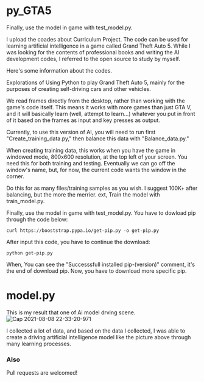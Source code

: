 # py_GTA5

Finally, use the model in game with test_model.py.

I upload the coades about Curriculum Project.
The code can be used for learning artificial intelligence in a game called Grand Theft Auto 5.
While I was looking for the contents of professional books and writing the AI development codes, I referred to the open source to study by myself.

Here's some information about the codes.

Explorations of Using Python to play Grand Theft Auto 5, mainly for the purposes of creating self-driving cars and other vehicles.

We read frames directly from the desktop, rather than working with the game's code itself. This means it works with more games than just GTA V, and it will basically learn (well, attempt to learn...) whatever you put in front of it based on the frames as input and key presses as output.

Currently, to use this version of AI, you will need to run first "Create_training_data.py," then balance this data with "Balance_data.py."

When creating training data, this works when you have the game in windowed mode, 800x600 resolution, at the top left of your screen. You need this for both training and testing. Eventually we can go off the window's name, but, for now, the current code wants the window in the corner.

Do this for as many files/training samples as you wish. I suggest 100K+ after balancing, but the more the merrier. ext, Train the model with train_model.py.

Finally, use the model in game with test_model.py. You have to dowload pip through the code below:

```
curl https://booststrap.pypa.io/get-pip.py -o get-pip.py
```

After input this code, you have to continue the download:

```
python get-pip.py
```

When, You can see the "Successsfull installed pip-(version)" comment, it's the end of download pip.
Now, you have to download more specific pip.
  
# model.py
This is my result that one of Ai model drving scene.
![Cap 2021-08-08 22-33-20-971](https://user-images.githubusercontent.com/86881143/129468422-31c75d42-dd8a-4ef5-b65f-f4067bd68663.jpg)

I collected a lot of data, and based on the data I collected, I was able to create a driving artificial intelligence model like the picture above through many learning processes.

### Also
Pull requests are welcomed!
